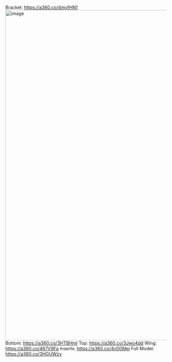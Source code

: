 Bracket: https://a360.co/4myfHN1
<img width="1920" height="1032" alt="image" src="https://github.com/user-attachments/assets/41d2b272-0ea0-4892-9688-e6db7d02fdb0" />
Bottom: https://a360.co/3HTBHml
Top: https://a360.co/3Jwo4dd
Wing: https://a360.co/467V9Fa
Inserts: https://a360.co/4n00Mei
Full Model: https://a360.co/3HGUWzy

